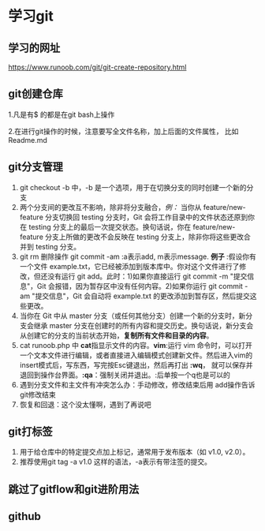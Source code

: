 # 学习git
## 学习的网址
https://www.runoob.com/git/git-create-repository.html
## git创建仓库
1.凡是有$ 的都是在git bash上操作

2.在进行git操作的时候，注意要写全文件名称，加上后面的文件属性， 比如 Readme.md  
## git分支管理
1. git checkout -b <branchname> 中，-b 是一个选项，用于在切换分支的同时创建一个新的分支  
2. 两个分支间的更改互不影响，除非将分支融合，*例：* 当你从 feature/new-feature 分支切换回 testing 分支时，Git 会将工作目录中的文件状态还原到你在 testing 分支上的最后一次提交状态。换句话说，你在 feature/new-feature 分支上所做的更改不会反映在 testing 分支上，除非你将这些更改合并到 testing 分支。
3.  git rm 删除操作 git commit -am :a表示add, m表示message. **例子** :假设你有一个文件 example.txt，它已经被添加到版本库中。你对这个文件进行了修改，但还没有运行 git add。此时：1)如果你直接运行 git commit -m "提交信息"，Git 会报错，因为暂存区中没有任何内容。2)如果你运行 git commit -am "提交信息"，Git 会自动将 example.txt 的更改添加到暂存区，然后提交这些更改。
4.  当你在 Git 中从 master 分支（或任何其他分支）创建一个新的分支时，新分支会继承 master 分支在创建时的所有内容和提交历史。换句话说，新分支会从创建它的分支的当前状态开始，**复制所有文件和目录的内容**。  
5.  cat runoob.php 中 **cat**指显示文件的内容。**vim**:运行 vim 命令时，可以打开一个文本文件进行编辑，或者直接进入编辑模式创建新文件。然后进入vim的insert模式后，写东西，写完按Esc键退出，然后再打出 **:wq**， 就可以保存并退回到操作台界面。**:qa**：强制关闭并退出。:后单按一个q也是可以的
6.  遇到分支文件和主文件有冲突怎么办：手动修改，修改结束后用 add操作告诉git修改结束  
7.  恢复和回退：这个没太懂啊，遇到了再说吧
## git打标签  
1.  用于给仓库中的特定提交点加上标记，通常用于发布版本（如 v1.0, v2.0）。
2.  推荐使用git tag -a v1.0 这样的语法，-a表示有带注签的提交。
## 跳过了gitflow和git进阶用法
## github

